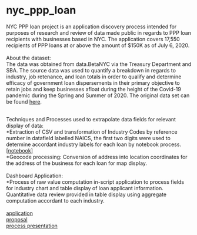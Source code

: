 # nyc_ppp_loan

NYC PPP loan project is an application discovery process intended for purposes of research and review of data made public in regards to PPP loan recipients with businesses based in NYC.
The application covers 17,550 recipients of PPP loans at or above the amount of $150K as of July 6, 2020. <br>
<br>
About the dataset:<br>
The data was obtained from data.BetaNYC via the Treasury Department and SBA. The source data was used to quantify a breakdown in regards to industry, job retenance, and loan totals in order to qualify and determine efficacy of government loan dispersements in their primary objective to retain jobs and keep businesses afloat during the height of the Covid-19 pandemic during the Spring and Summer of 2020. The original data set can be found <a href="https://data.beta.nyc/dataset/0907b947-a082-46ac-b9f8-d6ef81acae81/resource/84df2d7a-9cf5-49c8-95dd-e300b3bc6b62/download/nycppprecipients.csv">here</a>.

<br>
Techniques and Processes used to extrapolate data fields for relevant display of data:<br>
*Extraction of CSV and transformation of Industry Codes by reference number in datafield labelled NAICS, the first two digits were used to determine accordant industry labels for each loan by notebook process. <a href="https://github.com/cspence001/nyc_ppp_loan/blob/main/project_docs/jupyter/nycppprecipients_ind_grouped.ipynb">[notebook]</a><br> 
*Geocode processing: Conversion of address into location coordinates for the address of the business for each loan for map display. <br><br>
Dashboard Application:<br>
*Process of raw value computation in-script application to process fields for industry chart and table display of loan applicant information. Quantitative data review provided in table display using aggregate computation accordant to each industry. <br>
<br>
<a href="https://nyc-ppp-loans.herokuapp.com/">application</a><br>
<a href="https://github.com/cspence001/nyc_ppp_loan/blob/main/project_docs/Project%202%20Proposal.pdf">proposal</a><br>
<a href="https://github.com/cspence001/nyc_ppp_loan/blob/main/project_docs/LoanProject_PPT.pptx">process presentation</a>
